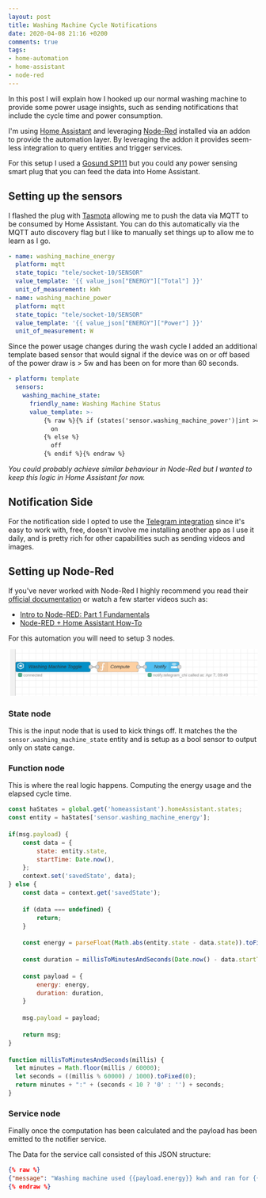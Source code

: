 ```yaml
---
layout: post
title: Washing Machine Cycle Notifications
date: 2020-04-08 21:16 +0200
comments: true
tags:
- home-automation
- home-assistant
- node-red
---
```


In this post I will explain how I hooked up our normal washing machine to provide some power usage insights, such as sending notifications that include the cycle time and power consumption.

I'm using [Home Assistant][0] and leveraging [Node-Red][1] installed via an addon to provide the automation layer. By leveraging the addon it provides seem-less integration to query entities and trigger services.

For this setup I used a [Gosund SP111][7] but you could any power sensing smart plug that you can feed the data into Home Assistant.

## Setting up the sensors

I flashed the plug with [Tasmota][6] allowing me to push the data via MQTT to be consumed by Home Assistant. You can do this automatically via the MQTT auto discovery flag but I like to manually set things up to allow me to learn as I go.

```yaml
- name: washing_machine_energy
  platform: mqtt
  state_topic: "tele/socket-10/SENSOR"
  value_template: '{{ value_json["ENERGY"]["Total"] }}'
  unit_of_measurement: kWh
- name: washing_machine_power
  platform: mqtt
  state_topic: "tele/socket-10/SENSOR"
  value_template: '{{ value_json["ENERGY"]["Power"] }}'
  unit_of_measurement: W
```

Since the power usage changes during the wash cycle I added an additional template based sensor that would signal if the device was on or off based of the power draw is > 5w and has been on for more than 60 seconds.

```yaml
- platform: template
  sensors:
    washing_machine_state:
      friendly_name: Washing Machine Status
      value_template: >-
          {% raw %}{% if (states('sensor.washing_machine_power')|int >= 5 and (as_timestamp(now()) - as_timestamp(states.sensor.desk_power.last_changed)) / 60 | int > 3) %}
            on
          {% else %}
            off
          {% endif %}{% endraw %}
```

_You could probably achieve similar behaviour in Node-Red but I wanted to keep this logic in Home Assistant for now._

## Notification Side

For the notification side I opted to use the [Telegram integration][8] since it's easy to work with, free, doesn't involve me installing another app as I use it daily, and is pretty rich for other capabilities such as sending videos and images.

## Setting up Node-Red

If you've never worked with Node-Red I highly recommend you read their [official documentation][3] or watch a few starter videos such as:

- [Intro to Node-RED: Part 1 Fundamentals][4]
- [Node-RED + Home Assistant How-To][5]

For this automation you will need to setup 3 nodes.

![Washing Machine Power Flow](/assets/img/posts/washing-machine-power/flow.png)

### State node

This is the input node that is used to kick things off. It matches the the `sensor.washing_machine_state` entity and is setup as a bool sensor to output only on state cange.

### Function node

This is where the real logic happens. Computing the energy usage and the elapsed cycle time.

```js
const haStates = global.get('homeassistant').homeAssistant.states;
const entity = haStates['sensor.washing_machine_energy'];

if(msg.payload) {
    const data = {
        state: entity.state,
        startTime: Date.now(),
    };
    context.set('savedState', data);
} else {
    const data = context.get('savedState');

    if (data === undefined) {
        return;
    }

    const energy = parseFloat(Math.abs(entity.state - data.state)).toFixed(2);

    const duration = millisToMinutesAndSeconds(Date.now() - data.startTime);

    const payload = {
        energy: energy,
        duration: duration,
    }

    msg.payload = payload;

    return msg;
}

function millisToMinutesAndSeconds(millis) {
  let minutes = Math.floor(millis / 60000);
  let seconds = ((millis % 60000) / 1000).toFixed(0);
  return minutes + ":" + (seconds < 10 ? '0' : '') + seconds;
}
```

### Service node

Finally once the computation has been calculated and the payload has been emitted to the notifier service.

The Data for the service call consisted of this JSON structure:

```json
{% raw %}
{"message": "Washing machine used {{payload.energy}} kwh and ran for {{payload.duration}} during the last cycle"}
{% endraw %}
```

[0]: https://www.home-assistant.io
[1]: https://nodered.org/
[3]: https://nodered.org/docs/
[4]: https://www.youtube.com/watch?v=3AR432bguOY
[5]: https://www.youtube.com/watch?v=SuoSXVqjyfc
[6]: https://tasmota.github.io/docs/
[7]: https://affiliate.malachisoord.com/t/940fc6b7-d20a-46d7-b6bb-2f6bdcaaed7b
[8]: https://www.home-assistant.io/integrations/telegram_bot
